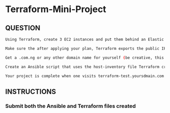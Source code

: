 # Terraform-Mini-Project

## QUESTION 

```bash
Using Terraform, create 3 EC2 instances and put them behind an Elastic Load Balancer
```

```bash
Make sure the after applying your plan, Terraform exports the public IP addresses of the 3 instances to a file called host-inventory
```

```bash
Get a .com.ng or any other domain name for yourself (be creative, this will be a domain you can keep using) and set it up with AWS Route53 within your terraform plan, then add an A record for subdomain terraform-test that points to your ELB IP address.
```

```bash
Create an Ansible script that uses the host-inventory file Terraform created to install Apache, set timezone to Africa/Lagos and displays a simple HTML page that displays content to clearly identify on all 3 EC2 instances.
```

```bash
Your project is complete when one visits terraform-test.yoursdmain.com and it shows the content from your instances, while rotating between the servers as your refresh to display their unique content.
```

## INSTRUCTIONS

### Submit both the Ansible and Terraform files created







  


